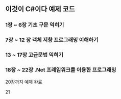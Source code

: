 ## **이것이 C#이다 예제 코드**

### 1장 ~ 6장 기초 구문 익히기
### 7장 ~ 12 장 객체 지향 프로그래밍 이해하기
### 13 ~ 17장 고급문법 익히기
### 18장 ~ 22장 .Net 프레임워크를 이용한 프로그래밍

20장까지 예제 완료

21
